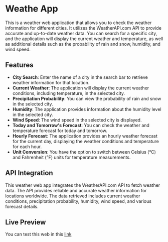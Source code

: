 # Weathe App

This is a weather web application that allows you to check the weather information for different cities. It utilizes the WeatherAPI.com API to provide accurate and up-to-date weather data. You can search for a specific city, and the application will display the current weather and temperature, as well as additional details such as the probability of rain and snow, humidity, and wind speed.

## Features

- **City Search**: Enter the name of a city in the search bar to retrieve weather information for that location.
- **Current Weather**: The application will display the current weather conditions, including temperature, in the selected city.
- **Precipitation Probability**: You can view the probability of rain and snow in the selected city.
- **Humidity**: The application provides information about the humidity level in the selected city.
- **Wind Speed**: The wind speed in the selected city is displayed.
- **Today and Tomorrow's Forecast**: You can check the weather and temperature forecast for today and tomorrow.
- **Hourly Forecast**: The application provides an hourly weather forecast for the current day, displaying the weather conditions and temperature for each hour.
- **Unit Conversion**: You have the option to switch between Celsius (°C) and Fahrenheit (°F) units for temperature measurements.

## API Integration

This weather web app integrates the WeatherAPI.com API to fetch weather data. The API provides reliable and accurate weather information for locations worldwide. The data retrieved includes current weather conditions, precipitation probability, humidity, wind speed, and various forecast details.

## Live Preview

You can test this web in this [link](https://Amukayoung.github.io/Weather-App/)
